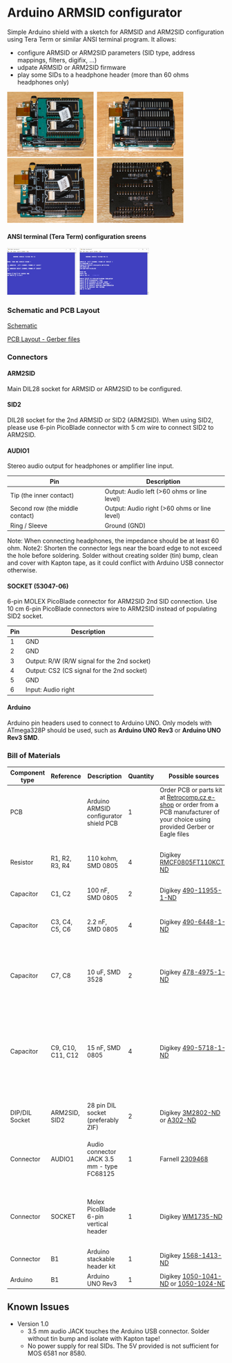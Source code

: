 # Arduino ARMSID configurator

Simple Arduino shield with a sketch for ARMSID and ARM2SID configuration using Tera Term or similar ANSI terminal program. It allows:

- configure ARMSID or ARM2SID parameters (SID type, address mappings, filters, digifix, ...)
- udpate ARMSID or ARM2SID firmware
- play some SIDs to a headphone header (more than 60 ohms headphones only)

<img src="images/Arduino-ARMSID-shield_3M-ZIF-ARM2SID_front.jpg" alt="Arduino ARMSID configurator shield with 3M ZIF sockets" width="200">&nbsp;&nbsp;<img src="images/Arduino-ARMSID-shield_ARIES-ZIF-ARM2SID_front.jpg" alt="Arduino ARMSID configurator shield with ARIES ZIF sockets" width="200">&nbsp;&nbsp;<img src="images/Arduino-ARMSID-shield_machined-socket-ARM2SID_front.jpg" alt="Arduino ARMSID configurator shield with machined sockets" width="200">&nbsp;&nbsp;<img src="images/Arduino_ARMSID_shield-back.jpg" alt="Arduino ARMSID configurator shield from back side" width="200">

#### ANSI terminal (Tera Term) configuration sreens

<img src="images/Arduino-ARMSID-config_TeraTerm_SID-select.png" width="160">&nbsp;&nbsp;<img src="images/Arduino-ARMSID-config_TeraTerm_main.png" width="160">


### Schematic and PCB Layout

[Schematic](PCB/Arduino_AMRSID_tester_dual_sch.pdf)

[PCB Layout - Gerber files](PCB/Gerber/Arduino_AMRSID_tester_dual_Gerber.zip)

### Connectors

#### ARM2SID

Main DIL28 socket for ARMSID or ARM2SID to be configured.

#### SID2

DIL28 socket for the 2nd ARMSID or SID2 (ARM2SID). When using SID2, please use 6-pin PicoBlade connector with 5 cm wire to connect SID2 to ARM2SID.  

#### AUDIO1

Stereo audio output for headphones or amplifier line input.

Pin | Description     
--- | ---------------
Tip (the inner contact) | Output: Audio left (>60 ohms or line level)
Second row (the middle contact) | Output: Audio right (>60 ohms or line level)
Ring / Sleeve         |	Ground (GND)

Note: When connecting headphones, the impedance should be at least 60 ohm.
Note2: Shorten the connector legs near the board edge to not exceed the hole before soldering. Solder without creating solder (tin) bump, clean and cover with Kapton tape, as it could conflict with Arduino USB connector otherwise.

#### SOCKET (53047-06)

6-pin MOLEX PicoBlade connector for ARM2SID 2nd SID connection. Use 10 cm 6-pin PicoBlade connectors wire to ARM2SID instead of populating SID2 socket. 

Pin | Description     
--- | ---------------
1 | GND
2 | GND
3 |	Output: R/W (R/W signal for the 2nd socket)
4 |	Output: CS2 (CS signal for the 2nd socket)
5 | GND
6 | Input: Audio right

#### Arduino

Arduino pin headers used to connect to Arduino UNO. Only models with ATmega328P should be used, such as **Arduino UNO Rev3** or **Arduino UNO Rev3 SMD**.


### Bill of Materials

Component type | Reference         | Description                                | Quantity | Possible sources           | Notes
-------------- | ----------------- | ------------------------------------------ | -------- | -------------------------- | --------
PCB            |                   | Arduino ARMSID configurator shield PCB     | 1        | Order PCB or parts kit at [Retrocomp.cz e-shop](https://www.retrocomp.cz) or order from a PCB manufacturer of your choice using provided Gerber or Eagle files |  
Resistor       | R1, R2, R3, R4    | 110 kohm, SMD 0805                         | 4        | Digikey [RMCF0805FT110KCT-ND](https://www.digikey.com/product-detail/en/stackpole-electronics-inc/RMCF0805FT110K/RMCF0805FT110KCT-ND/2418241) | Needed only if you want to test POT inputs  
Capacitor      | C1, C2            | 100 nF, SMD 0805                           | 2        | Digikey [490-11955-1-ND](https://www.digikey.com/product-detail/en/murata-electronics/GCD21BR71H104KA01L/490-11955-1-ND/5403192) |  
Capacitor      | C3, C4, C5, C6    | 2.2 nF, SMD 0805                           | 4        | Digikey [490-6448-1-ND](https://www.digikey.com/product-detail/en/murata-electronics/GRM2165C2A222JA01D/490-6448-1-ND/3845645) | Needed only if you want to test POT inputs  
Capacitor      | C7, C8            | 10 uF, SMD 3528                            | 2        | Digikey [478-4975-1-ND](https://www.digikey.com/product-detail/en/avx-corporation/TPSB106M016R0800/478-4975-1-ND/1888186)      | Needed only if you want to use stereo audio output     
Capacitor      | C9, C10, C11, C12 | 15 nF, SMD 0805                            | 4        | Digikey [490-5718-1-ND](https://www.digikey.com/product-detail/en/murata-electronics/GR321AD72E153KW01D/490-5718-1-ND/2712261) | Needed only if you plan to use real SIDs (no sufficient power provided for real SIDs on current design)  
DIP/DIL Socket | ARM2SID, SID2     | 28 pin DIL socket (preferably ZIF)         | 2        | Digikey [3M2802-ND](https://www.digikey.cz/product-detail/cs/3m/228-1277-00-0602J/3M2802-ND/95268) or [A302-ND](https://www.digikey.cz/product-detail/cs/aries-electronics/28-6554-10/A302-ND/27592)  
Connector      | AUDIO1            | Audio connector JACK 3.5 mm - type FC68125 | 1        | Farnell [2309468](https://cz.farnell.com/cliff-electronic-components/fc68125/connector-phono-3-5mm-jack-4pole/dp/2309468)      | Needed only if you want to use stereo audio output  
Connector      | SOCKET            | Molex PicoBlade 6-pin vertical header      | 1        | Digikey [WM1735-ND](https://www.digikey.com/product-detail/en/molex/0530470610/WM1735-ND/242857)                               | Needed only if you want connect ARM2SID to board without SID2  
Connector      | B1                | Arduino stackable header kit               | 1        | Digikey [1568-1413-ND](https://www.digikey.com/product-detail/en/sparkfun-electronics/PRT-11417/1568-1413-ND/6161755)          |  
Arduino        | B1                | Arduino UNO Rev3                           | 1        | Digikey [1050-1041-ND](https://www.digikey.com/product-detail/end/arduino/A000073/1050-1041-ND/3476357) or [1050-1024-ND](https://www.digikey.com/product-detail/en/arduino/A000066/1050-1024-ND/2784006) |   

## Known Issues
* Version 1.0
  * 3.5 mm audio JACK touches the Arduino USB connector. Solder without tin bump and isolate with Kapton tape!
  * No power supply for real SIDs. The 5V provided is not sufficient for MOS 6581 nor 8580.  
